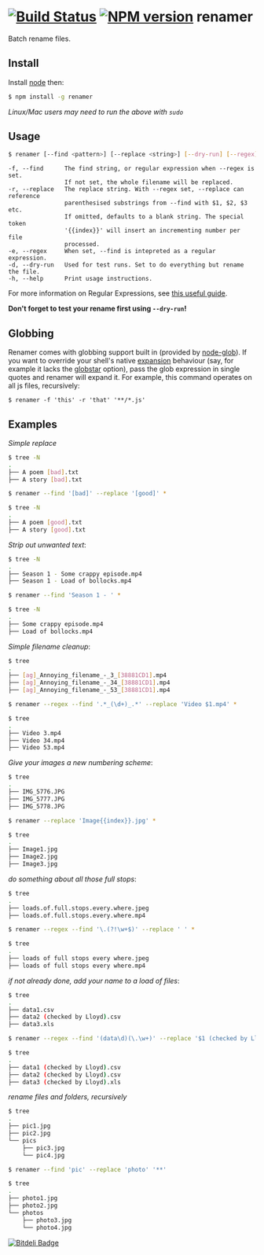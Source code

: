[![Build Status](https://travis-ci.org/75lb/renamer.png)](https://travis-ci.org/75lb/renamer)
[![NPM version](https://badge.fury.io/js/renamer.png)](http://badge.fury.io/js/renamer)
renamer
=======
Batch rename files.

Install
-------
Install [node](http://nodejs.org) then:
```sh
$ npm install -g renamer
```
*Linux/Mac users may need to run the above with `sudo`*

Usage
-----
```sh
$ renamer [--find <pattern>] [--replace <string>] [--dry-run] [--regex] <files>
```
```
-f, --find      The find string, or regular expression when --regex is set. 
                If not set, the whole filename will be replaced.
-r, --replace   The replace string. With --regex set, --replace can reference
                parenthesised substrings from --find with $1, $2, $3 etc. 
                If omitted, defaults to a blank string. The special token 
                '{{index}}' will insert an incrementing number per file 
                processed.
-e, --regex     When set, --find is intepreted as a regular expression. 
-d, --dry-run   Used for test runs. Set to do everything but rename the file.
-h, --help      Print usage instructions. 
```

For more information on Regular Expressions, see [this useful guide](https://developer.mozilla.org/en/docs/Web/JavaScript/Guide/Regular_Expressions). 

**Don't forget to test your rename first using `--dry-run`!**

Globbing
--------
Renamer comes with globbing support built in (provided by [node-glob](https://github.com/isaacs/node-glob)). If you want to override your shell's native [expansion](http://www.gnu.org/software/bash/manual/bashref.html#Shell-Expansions) behaviour (say, for example it lacks the [globstar](http://www.linuxjournal.com/content/globstar-new-bash-globbing-option) option), pass the glob expression in single quotes and renamer will expand it. For example, this command operates on all js files, recursively: 

    $ renamer -f 'this' -r 'that' '**/*.js'
 
Examples
--------
_Simple replace_

```sh
$ tree -N
.
├── A poem [bad].txt
├── A story [bad].txt

$ renamer --find '[bad]' --replace '[good]' *

$ tree -N
.
├── A poem [good].txt
├── A story [good].txt
```

_Strip out unwanted text_:

```sh
$ tree -N
.
├── Season 1 - Some crappy episode.mp4
├── Season 1 - Load of bollocks.mp4

$ renamer --find 'Season 1 - ' *

$ tree -N
.
├── Some crappy episode.mp4
├── Load of bollocks.mp4
```

_Simple filename cleanup_: 

```sh
$ tree
.
├── [ag]_Annoying_filename_-_3_[38881CD1].mp4
├── [ag]_Annoying_filename_-_34_[38881CD1].mp4
├── [ag]_Annoying_filename_-_53_[38881CD1].mp4

$ renamer --regex --find '.*_(\d+)_.*' --replace 'Video $1.mp4' *

$ tree
.
├── Video 3.mp4
├── Video 34.mp4
├── Video 53.mp4
```

_Give your images a new numbering scheme_:

```sh
$ tree
.
├── IMG_5776.JPG
├── IMG_5777.JPG
├── IMG_5778.JPG

$ renamer --replace 'Image{{index}}.jpg' *

$ tree
.
├── Image1.jpg
├── Image2.jpg
├── Image3.jpg
```

_do something about all those full stops_:

```sh
$ tree
.
├── loads.of.full.stops.every.where.jpeg
├── loads.of.full.stops.every.where.mp4

$ renamer --regex --find '\.(?!\w+$)' --replace ' ' *

$ tree
.
├── loads of full stops every where.jpeg
├── loads of full stops every where.mp4
```

_if not already done, add your name to a load of files_:

```sh
$ tree
.
├── data1.csv
├── data2 (checked by Lloyd).csv
├── data3.xls

$ renamer --regex --find '(data\d)(\.\w+)' --replace '$1 (checked by Lloyd)$2' *

$ tree
.
├── data1 (checked by Lloyd).csv
├── data2 (checked by Lloyd).csv
├── data3 (checked by Lloyd).xls
```
_rename files and folders, recursively_

```sh
$ tree
.
├── pic1.jpg
├── pic2.jpg
└── pics
    ├── pic3.jpg
    └── pic4.jpg

$ renamer --find 'pic' --replace 'photo' '**'

$ tree
.
├── photo1.jpg
├── photo2.jpg
└── photos
    ├── photo3.jpg
    └── photo4.jpg
```

[![Bitdeli Badge](https://d2weczhvl823v0.cloudfront.net/75lb/renamer/trend.png)](https://bitdeli.com/free "Bitdeli Badge")
